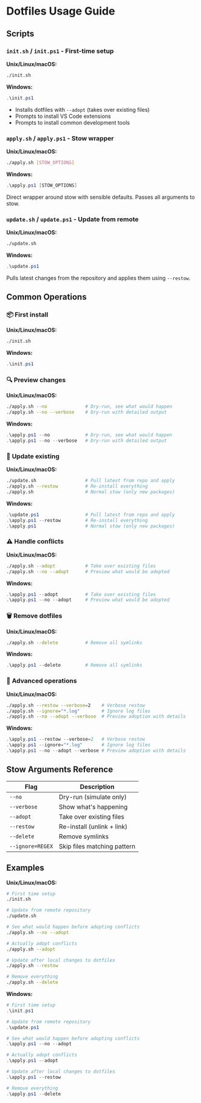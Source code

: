 # Dotfiles Usage Guide

## Scripts

### `init.sh` / `init.ps1` - First-time setup

**Unix/Linux/macOS:**

```bash
./init.sh
```

**Windows:**

```powershell
.\init.ps1
```

- Installs dotfiles with `--adopt` (takes over existing files)
- Prompts to install VS Code extensions
- Prompts to install common development tools

### `apply.sh` / `apply.ps1` - Stow wrapper

**Unix/Linux/macOS:**

```bash
./apply.sh [STOW_OPTIONS]
```

**Windows:**

```powershell
.\apply.ps1 [STOW_OPTIONS]
```

Direct wrapper around stow with sensible defaults. Passes all arguments to stow.

### `update.sh` / `update.ps1` - Update from remote

**Unix/Linux/macOS:**

```bash
./update.sh
```

**Windows:**

```powershell
.\update.ps1
```

Pulls latest changes from the repository and applies them using `--restow`.

## Common Operations

### 📦 **First install**

**Unix/Linux/macOS:**

```bash
./init.sh
```

**Windows:**

```powershell
.\init.ps1
```

### 🔍 **Preview changes**

**Unix/Linux/macOS:**

```bash
./apply.sh --no              # Dry-run, see what would happen
./apply.sh --no --verbose    # Dry-run with detailed output
```

**Windows:**

```powershell
.\apply.ps1 --no             # Dry-run, see what would happen
.\apply.ps1 --no --verbose   # Dry-run with detailed output
```

### 🔄 **Update existing**

**Unix/Linux/macOS:**

```bash
./update.sh                  # Pull latest from repo and apply
./apply.sh --restow          # Re-install everything
./apply.sh                   # Normal stow (only new packages)
```

**Windows:**

```powershell
.\update.ps1                 # Pull latest from repo and apply
.\apply.ps1 --restow         # Re-install everything
.\apply.ps1                  # Normal stow (only new packages)
```

### ⚠️ **Handle conflicts**

**Unix/Linux/macOS:**

```bash
./apply.sh --adopt           # Take over existing files
./apply.sh --no --adopt      # Preview what would be adopted
```

**Windows:**

```powershell
.\apply.ps1 --adopt          # Take over existing files
.\apply.ps1 --no --adopt     # Preview what would be adopted
```

### 🗑️ **Remove dotfiles**

**Unix/Linux/macOS:**

```bash
./apply.sh --delete          # Remove all symlinks
```

**Windows:**

```powershell
.\apply.ps1 --delete         # Remove all symlinks
```

### 🎯 **Advanced operations**

**Unix/Linux/macOS:**

```bash
./apply.sh --restow --verbose=2    # Verbose restow
./apply.sh --ignore="*.log"        # Ignore log files
./apply.sh --no --adopt --verbose  # Preview adoption with details
```

**Windows:**

```powershell
.\apply.ps1 --restow --verbose=2   # Verbose restow
.\apply.ps1 --ignore="*.log"       # Ignore log files
.\apply.ps1 --no --adopt --verbose # Preview adoption with details
```

## Stow Arguments Reference

| Flag             | Description                 |
| ---------------- | --------------------------- |
| `--no`           | Dry-run (simulate only)     |
| `--verbose`      | Show what's happening       |
| `--adopt`        | Take over existing files    |
| `--restow`       | Re-install (unlink + link)  |
| `--delete`       | Remove symlinks             |
| `--ignore=REGEX` | Skip files matching pattern |

## Examples

**Unix/Linux/macOS:**

```bash
# First time setup
./init.sh

# Update from remote repository
./update.sh

# See what would happen before adopting conflicts
./apply.sh --no --adopt

# Actually adopt conflicts
./apply.sh --adopt

# Update after local changes to dotfiles
./apply.sh --restow

# Remove everything
./apply.sh --delete
```

**Windows:**

```powershell
# First time setup
.\init.ps1

# Update from remote repository
.\update.ps1

# See what would happen before adopting conflicts
.\apply.ps1 --no --adopt

# Actually adopt conflicts
.\apply.ps1 --adopt

# Update after local changes to dotfiles
.\apply.ps1 --restow

# Remove everything
.\apply.ps1 --delete
```
